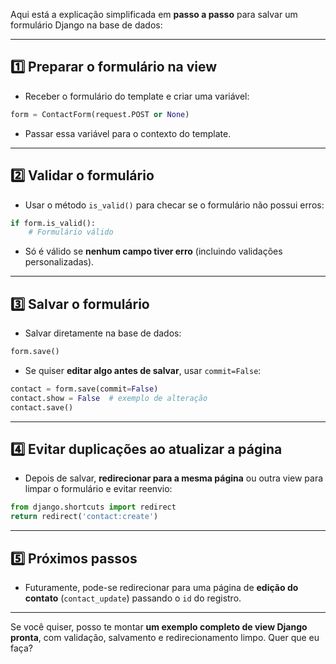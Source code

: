 Aqui está a explicação simplificada em **passo a passo** para salvar um formulário Django na base de dados:

---

## 1️⃣ Preparar o formulário na view

* Receber o formulário do template e criar uma variável:

```python
form = ContactForm(request.POST or None)
```

* Passar essa variável para o contexto do template.

---

## 2️⃣ Validar o formulário

* Usar o método `is_valid()` para checar se o formulário não possui erros:

```python
if form.is_valid():
    # Formulário válido
```

* Só é válido se **nenhum campo tiver erro** (incluindo validações personalizadas).

---

## 3️⃣ Salvar o formulário

* Salvar diretamente na base de dados:

```python
form.save()
```

* Se quiser **editar algo antes de salvar**, usar `commit=False`:

```python
contact = form.save(commit=False)
contact.show = False  # exemplo de alteração
contact.save()
```

---

## 4️⃣ Evitar duplicações ao atualizar a página

* Depois de salvar, **redirecionar para a mesma página** ou outra view para limpar o formulário e evitar reenvio:

```python
from django.shortcuts import redirect
return redirect('contact:create')
```

---

## 5️⃣ Próximos passos

* Futuramente, pode-se redirecionar para uma página de **edição do contato** (`contact_update`) passando o `id` do registro.

---

Se você quiser, posso te montar **um exemplo completo de view Django pronta**, com validação, salvamento e redirecionamento limpo. Quer que eu faça?
